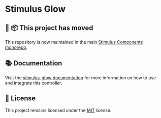 # Stimulus Glow

## 🚚 📦 This project has moved

This repository is now maintained in the main [Stimulus Components monorepo](https://github.com/stimulus-components/stimulus-components).

## 📚 Documentation

Visit the [stimulus-glow documentation](https://www.stimulus-components.com/docs/stimulus-glow/) for more information on how to use and integrate this controller.

## 📝 License

This project remains licensed under the [MIT](http://opensource.org/licenses/MIT) license.

